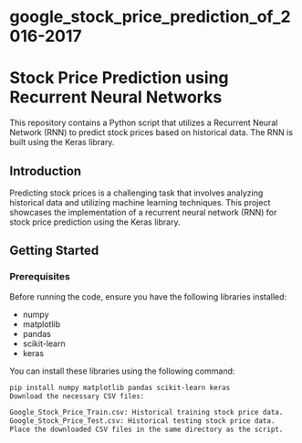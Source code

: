 # google_stock_price_prediction_of_2016-2017
# Stock Price Prediction using Recurrent Neural Networks

This repository contains a Python script that utilizes a Recurrent Neural Network (RNN) to predict stock prices based on historical data. The RNN is built using the Keras library.


## Introduction

Predicting stock prices is a challenging task that involves analyzing historical data and utilizing machine learning techniques. This project showcases the implementation of a recurrent neural network (RNN) for stock price prediction using the Keras library.

## Getting Started

### Prerequisites

Before running the code, ensure you have the following libraries installed:

- numpy
- matplotlib
- pandas
- scikit-learn
- keras

You can install these libraries using the following command:

```bash
pip install numpy matplotlib pandas scikit-learn keras
Download the necessary CSV files:

Google_Stock_Price_Train.csv: Historical training stock price data.
Google_Stock_Price_Test.csv: Historical testing stock price data.
Place the downloaded CSV files in the same directory as the script.
